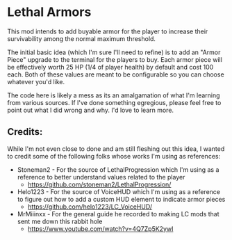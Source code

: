 # Lethal Armors

This mod intends to add buyable armor for the player to increase their survivability among the normal maximum threshold.

The initial basic idea (which I'm sure I'll need to refine) is to add an "Armor Piece" upgrade to the terminal for the players to buy.
Each armor piece will be effectively worth 25 HP (1/4 of player health) by default and cost 100 each. Both of these values are meant to
be configurable so you can choose whatever you'd like.

The code here is likely a mess as its an amalgamation of what I'm learning from various sources. If I've done something egregious, please
feel free to point out what I did wrong and why. I'd love to learn more.

## Credits:
While I'm not even close to done and am still fleshing out this idea, I wanted to credit some of the following folks whose works I'm using
as references:

- Stoneman2 - For the source of LethalProgression which I'm using as a reference to better understand values related to the player
  - https://github.com/stoneman2/LethalProgression/
- Helo1223 - For the source of VoiceHUD which I'm using as a reference to figure out how to add a custom HUD element to indicate armor pieces
  - https://github.com/helo1223/LC_VoiceHUD/
- MrMiiinxx - For the general guide he recorded to making LC mods that sent me down this rabbit hole
  - https://www.youtube.com/watch?v=4Q7Zp5K2ywI


